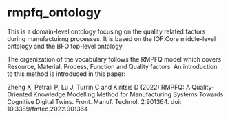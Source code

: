 # rmpfq_ontology
This is a domain-level ontology focusing on the quality related factors during manufactuirng processes. It is based on the IOF:Core middle-level ontology and the BFO top-level ontology.

The organization of the vocabulary follows the RMPFQ model which covers Resource, Material, Process, Function and Quality factors. An introduction to this method is introduced in this paper:

 Zheng X, Petrali P, Lu J, Turrin C and Kiritsis D (2022) RMPFQ: A Quality-Oriented Knowledge Modelling Method for Manufacturing Systems Towards Cognitive Digital Twins. Front. Manuf. Technol. 2:901364. doi: 10.3389/fmtec.2022.901364
